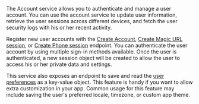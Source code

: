 The Account service allows you to authenticate and manage a user account. You can use the account service to update user information, retrieve the user sessions across different devices, and fetch the user security logs with his or her recent activity.

Register new user accounts with the [Create Account](#create), [Create Magic URL session](#createMagicURLSession), or [Create Phone session](#createPhoneSession) endpoint. You can authenticate the user account by using multiple sign-in methods available. Once the user is authenticated, a new session object will be created to allow the user to access his or her private data and settings.

This service also exposes an endpoint to save and read the [user preferences](#updatePrefs) as a key-value object. This feature is handy if you want to allow extra customization in your app. Common usage for this feature may include saving the user's preferred locale, timezone, or custom app theme.
